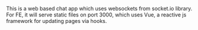 This is a web based chat app which uses websockets from socket.io library. For FE, it will serve static files on port 3000, which uses Vue, a reactive js framework for updating pages via hooks.
